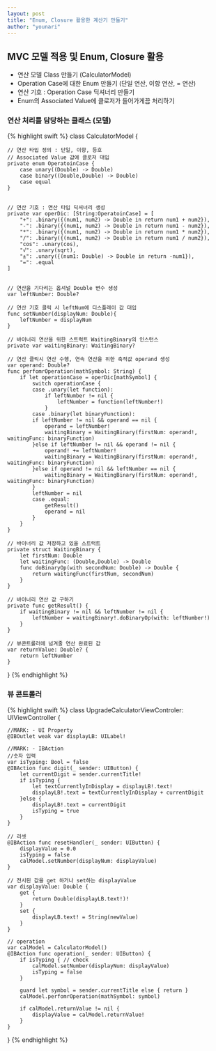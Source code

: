 ```yaml
---
layout: post
title: "Enum, Closure 활용한 계산기 만들기"
author: "younari"
---
```


## MVC 모델 적용 및 Enum, Closure 활용
- 연산 모델 Class 만들기 (CalculatorModel)
- Operation Case에 대한 Enum 만들기 (단일 연산, 이항 연산, = 연산)
- 연산 기호 : Operation Case 딕셔너리 만들기
- Enum의 Associated Value에 클로저가 들어가게끔 처리하기

### 연산 처리를 담당하는 클래스 (모델)
{% highlight swift %}
class CalculatorModel {
    
    // 연산 타입 정의 : 단일, 이항, 등호
    // Associated Value 값에 클로저 대입
    private enum OperatoinCase {
        case unary((Double) -> Double)
        case binary((Double,Double) -> Double)
        case equal
    }

    
    // 연산 기호 : 연산 타입 딕셔너리 생성
    private var operDic: [String:OperatoinCase] = [
        "+": .binary({(num1, num2) -> Double in return num1 + num2}),
        "-": .binary({(num1, num2) -> Double in return num1 - num2}),
        "*": .binary({(num1, num2) -> Double in return num1 * num2}),
        "/": .binary({(num1, num2) -> Double in return num1 / num2}),
        "cos": .unary(cos),
        "√": .unary(sqrt),
        "±": .unary({(num1: Double) -> Double in return -num1}),
        "=": .equal
    ]

    
    // 연산을 기다리는 옵셔널 Double 변수 생성
    var leftNumber: Double? 
    
    // 연산 기호 클릭 시 leftNum에 디스플레이 값 대입
    func setNumber(displayNum: Double){
        leftNumber = displayNum
    }
    
    // 바이너리 연산을 위한 스트럭트 WaitingBinary의 인스턴스
    private var waitingBinary: WaitingBinary?
    
    // 연산 클릭시 연산 수행, 연속 연산을 위한 축적값 operand 생성
    var operand: Double?
    func perfomrOperation(mathSymbol: String) {
        if let operationCase = operDic[mathSymbol] {
            switch operationCase {
            case .unary(let function):
                if leftNumber != nil {
                    leftNumber = function(leftNumber!)
                }
            case .binary(let binaryFunction):
            if leftNumber != nil && operand == nil {
                operand = leftNumber!
                waitingBinary = WaitingBinary(firstNum: operand!, waitingFunc: binaryFunction)
            }else if leftNumber != nil && operand != nil {
                operand! += leftNumber!
                waitingBinary = WaitingBinary(firstNum: operand!, waitingFunc: binaryFunction)
            }else if operand != nil && leftNumber == nil {
                waitingBinary = WaitingBinary(firstNum: operand!, waitingFunc: binaryFunction)
            }
            leftNumber = nil
            case .equal:
                getResult()
                operand = nil
            }
    	}
    }
    
    // 바이너리 값 저장하고 있을 스트럭트
    private struct WaitingBinary {
        let firstNum: Double
        let waitingFunc: (Double,Double) -> Double
        func doBinaryOp(with secondNum: Double) -> Double {
            return waitingFunc(firstNum, secondNum)
        }
    }

    // 바이너리 연산 값 구하기
    private func getResult() {
        if waitingBinary != nil && leftNumber != nil {
            leftNumber = waitingBinary!.doBinaryOp(with: leftNumber!)
        }
    }
    
    // 뷰콘트롤러에 넘겨줄 연산 완료된 값
    var returnValue: Double? {
        return leftNumber
    }
    
    
}
{% endhighlight %}

### 뷰 콘트롤러
{% highlight swift %}
class UpgradeCalculatorViewControler: UIViewController {

    //MARK: - UI Property
    @IBOutlet weak var displayLB: UILabel!

    //MARK: - IBAction
    //숫자 입력
    var isTyping: Bool = false
    @IBAction func digit(_ sender: UIButton) {
        let currentDigit = sender.currentTitle!
        if isTyping {
            let textCurrentlyInDisplay = displayLB!.text!
            displayLB!.text = textCurrentlyInDisplay + currentDigit
        }else {
            displayLB!.text = currentDigit
            isTyping = true
        }
    }
    
    // 리셋
    @IBAction func resetHandler(_ sender: UIButton) {
        displayValue = 0.0
        isTyping = false
        calModel.setNumber(displayNum: displayValue)
    }
    
    // 전시된 값을 get 하거나 set하는 displayValue
    var displayValue: Double {
        get {
            return Double(displayLB.text!)!
        }
        set {
        	displayLB.text! = String(newValue)
        }
    }
    
    // operation
    var calModel = CalculatorModel()
    @IBAction func operation(_ sender: UIButton) {
        if isTyping { // check
            calModel.setNumber(displayNum: displayValue)
            isTyping = false
        }
        
        guard let symbol = sender.currentTitle else { return }
        calModel.perfomrOperation(mathSymbol: symbol)

        if calModel.returnValue != nil {
            displayValue = calModel.returnValue!
        }
    }

}
{% endhighlight %}